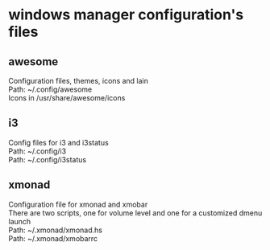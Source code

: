 # windows manager configuration's files

## awesome
Configuration files, themes, icons and lain  
Path: ~/.config/awesome  
Icons in /usr/share/awesome/icons

## i3
Config files for i3 and i3status  
Path: ~/.config/i3  
Path: ~/.config/i3status  

## xmonad
Configuration file for xmonad and xmobar  
There are two scripts, one for volume level and one for a customized dmenu launch  
Path: ~/.xmonad/xmonad.hs  
Path: ~/.xmonad/xmobarrc  
